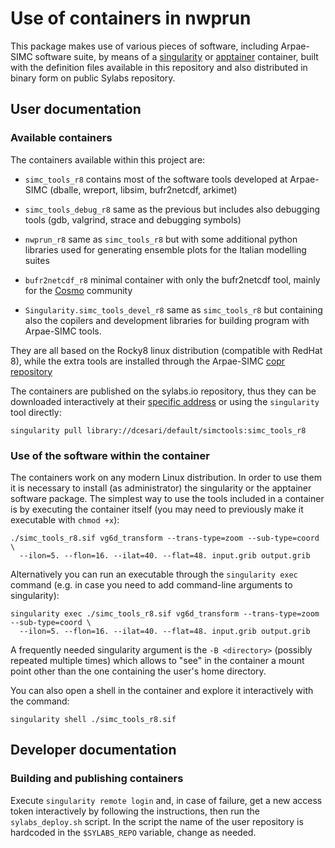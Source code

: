 # Use of containers in nwprun

This package makes use of various pieces of software, including
Arpae-SIMC software suite, by means of a
[singularity](https://sylabs.io/singularity/) or
[apptainer](https://apptainer.org/) container, built with the
definition files available in this repository and also distributed in
binary form on public Sylabs repository.

## User documentation

### Available containers

The containers available within this project are:

 * `simc_tools_r8` contains most of the software tools developed at
   Arpae-SIMC (dballe, wreport, libsim, bufr2netcdf, arkimet)

 * `simc_tools_debug_r8` same as the previous but includes also
   debugging tools (gdb, valgrind, strace and debugging symbols)

 * `nwprun_r8` same as `simc_tools_r8` but with some additional python
   libraries used for generating ensemble plots for the Italian
   modelling suites

 * `bufr2netcdf_r8` minimal container with only the bufr2netcdf tool,
   mainly for the [Cosmo](https://www.cosmo-model.org/) community

 * `Singularity.simc_tools_devel_r8` same as `simc_tools_r8` but
   containing also the copilers and development libraries for building
   program with Arpae-SIMC tools.

They are all based on the Rocky8 linux distribution (compatible with
RedHat 8), while the extra tools are installed through the Arpae-SIMC
[copr
repository](https://copr.fedorainfracloud.org/coprs/simc/stable/)

The containers are published on the sylabs.io repository, thus they
can be downloaded interactively at their [specific
address](https://cloud.sylabs.io/library/dcesari/default/simctools) or
using the `singularity` tool directly:

```
singularity pull library://dcesari/default/simctools:simc_tools_r8
```

### Use of the software within the container

The containers work on any modern Linux distribution. In order to use
them it is necessary to install (as administrator) the singularity or
the apptainer software package. The simplest way to use the tools
included in a container is by executing the container itself (you may
need to previously make it executable with `chmod +x`):

```
./simc_tools_r8.sif vg6d_transform --trans-type=zoom --sub-type=coord \
  --ilon=5. --flon=16. --ilat=40. --flat=48. input.grib output.grib
```

Alternatively you can run an executable through the `singularity exec`
command (e.g. in case you need to add command-line arguments to
singularity):

```
singularity exec ./simc_tools_r8.sif vg6d_transform --trans-type=zoom --sub-type=coord \
  --ilon=5. --flon=16. --ilat=40. --flat=48. input.grib output.grib
```

A frequently needed singularity argument is the `-B <directory>`
(possibly repeated multiple times) which allows to "see" in the
container a mount point other than the one containing the user's home
directory.

You can also open a shell in the container and explore it
interactively with the command:

```
singularity shell ./simc_tools_r8.sif
```

## Developer documentation

### Building and publishing containers

Execute `singularity remote login` and, in case of failure, get a new
access token interactively by following the instructions, then run the
`sylabs_deploy.sh` script. In the script the name of the user
repository is hardcoded in the `$SYLABS_REPO` variable, change as
needed.

